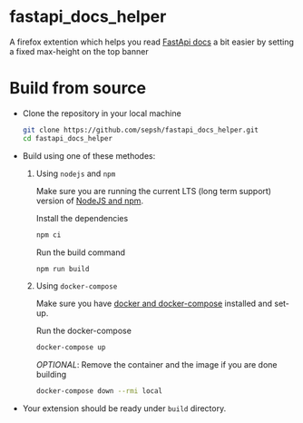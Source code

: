 # fastapi_docs_helper

A firefox extention which helps you read [FastApi docs](https://fastapi.tiangolo.com) a bit easier by setting a fixed max-height on the top banner

# Build from source

- Clone the repository in your local machine

  ```bash
  git clone https://github.com/sepsh/fastapi_docs_helper.git
  cd fastapi_docs_helper
  ```

- Build using one of these methodes:

  1. Using `nodejs` and `npm`

     Make sure you are running the current LTS (long term support) version of [NodeJS and npm](https://docs.npmjs.com/downloading-and-installing-node-js-and-npm).

     Install the dependencies

     ```bash
     npm ci
     ```

     Run the build command

     ```bash
     npm run build
     ```

  2. Using `docker-compose`

     Make sure you have [docker and docker-compose](https://docs.docker.com/get-docker/) installed and set-up.

     Run the docker-compose

     ```bash
     docker-compose up
     ```

     _OPTIONAL_: Remove the container and the image if you are done building

     ```bash
     docker-compose down --rmi local
     ```

- Your extension should be ready under `build` directory.
